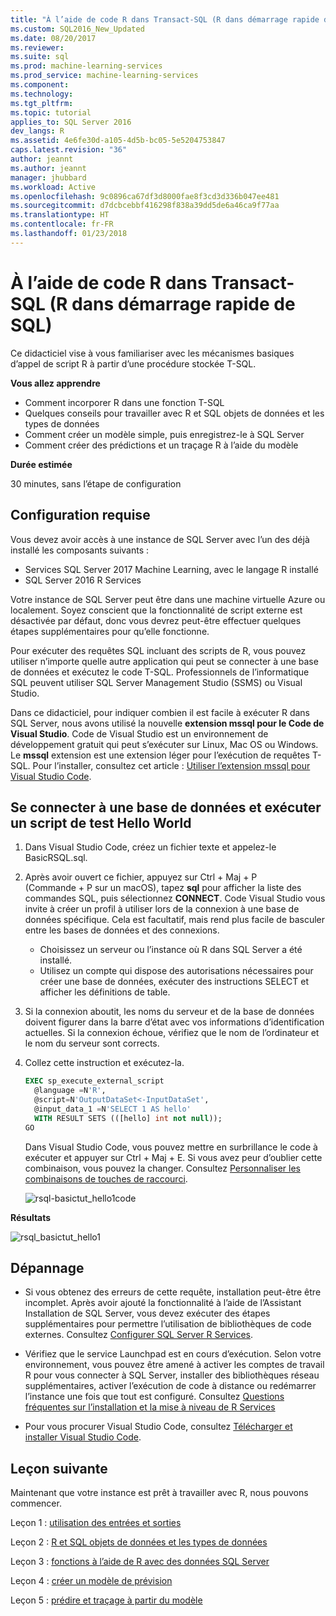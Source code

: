 ```yaml
---
title: "À l’aide de code R dans Transact-SQL (R dans démarrage rapide de SQL) | Documents Microsoft"
ms.custom: SQL2016_New_Updated
ms.date: 08/20/2017
ms.reviewer: 
ms.suite: sql
ms.prod: machine-learning-services
ms.prod_service: machine-learning-services
ms.component: 
ms.technology: 
ms.tgt_pltfrm: 
ms.topic: tutorial
applies_to: SQL Server 2016
dev_langs: R
ms.assetid: 4e6fe30d-a105-4d5b-bc05-5e5204753847
caps.latest.revision: "36"
author: jeannt
ms.author: jeannt
manager: jhubbard
ms.workload: Active
ms.openlocfilehash: 9c0896ca67df3d8000fae8f3cd3d336b047ee481
ms.sourcegitcommit: d7dcbcebbf416298f838a39dd5de6a46ca9f77aa
ms.translationtype: HT
ms.contentlocale: fr-FR
ms.lasthandoff: 01/23/2018
---
```

# <a name="using-r-code-in-transact-sql-r-in-sql-quickstart"></a>À l’aide de code R dans Transact-SQL (R dans démarrage rapide de SQL)

Ce didacticiel vise à vous familiariser avec les mécanismes basiques d’appel de script R à partir d’une procédure stockée T-SQL.

**Vous allez apprendre**

+ Comment incorporer R dans une fonction T-SQL
+ Quelques conseils pour travailler avec R et SQL objets de données et les types de données
+ Comment créer un modèle simple, puis enregistrez-le à SQL Server
+ Comment créer des prédictions et un traçage R à l’aide du modèle

**Durée estimée**

30 minutes, sans l’étape de configuration

## <a name="prerequisites"></a>Configuration requise

Vous devez avoir accès à une instance de SQL Server avec l’un des déjà installé les composants suivants :

+ Services SQL Server 2017 Machine Learning, avec le langage R installé
+ SQL Server 2016 R Services

Votre instance de SQL Server peut être dans une machine virtuelle Azure ou localement. Soyez conscient que la fonctionnalité de script externe est désactivée par défaut, donc vous devrez peut-être effectuer quelques étapes supplémentaires pour qu’elle fonctionne.

Pour exécuter des requêtes SQL incluant des scripts de R, vous pouvez utiliser n’importe quelle autre application qui peut se connecter à une base de données et exécutez le code T-SQL. Professionnels de l’informatique SQL peuvent utiliser SQL Server Management Studio (SSMS) ou Visual Studio.

Dans ce didacticiel, pour indiquer combien il est facile à exécuter R dans SQL Server, nous avons utilisé la nouvelle **extension mssql pour le Code de Visual Studio**. Code de Visual Studio est un environnement de développement gratuit qui peut s’exécuter sur Linux, Mac OS ou Windows. Le **mssql** extension est une extension léger pour l’exécution de requêtes T-SQL. Pour l’installer, consultez cet article : [Utiliser l’extension mssql pour Visual Studio Code](https://docs.microsoft.com/sql/linux/sql-server-linux-develop-use-vscode).

## <a name="connect-to-a-database-and-run-a-hello-world-test-script"></a>Se connecter à une base de données et exécuter un script de test Hello World

1. Dans Visual Studio Code, créez un fichier texte et appelez-le BasicRSQL.sql.
2. Après avoir ouvert ce fichier, appuyez sur Ctrl + Maj + P (Commande + P sur un macOS), tapez **sql** pour afficher la liste des commandes SQL, puis sélectionnez **CONNECT**. Code Visual Studio vous invite à créer un profil à utiliser lors de la connexion à une base de données spécifique. Cela est facultatif, mais rend plus facile de basculer entre les bases de données et des connexions.
    + Choisissez un serveur ou l’instance où R dans SQL Server a été installé.
    + Utilisez un compte qui dispose des autorisations nécessaires pour créer une base de données, exécuter des instructions SELECT et afficher les définitions de table.
2. Si la connexion aboutit, les noms du serveur et de la base de données doivent figurer dans la barre d’état avec vos informations d’identification actuelles. Si la connexion échoue, vérifiez que le nom de l’ordinateur et le nom du serveur sont corrects.
3. Collez cette instruction et exécutez-la.

    ```sql
    EXEC sp_execute_external_script
      @language =N'R',
      @script=N'OutputDataSet<-InputDataSet',
      @input_data_1 =N'SELECT 1 AS hello'
      WITH RESULT SETS (([hello] int not null));
    GO
    ```

    Dans Visual Studio Code, vous pouvez mettre en surbrillance le code à exécuter et appuyer sur Ctrl + Maj + E. Si vous avez peur d’oublier cette combinaison, vous pouvez la changer. Consultez [Personnaliser les combinaisons de touches de raccourci](https://github.com/Microsoft/vscode-mssql/wiki/customize-shortcuts).

    ![rsql-basictut_hello1code](media/rsql-basictut-hello1code.PNG)

**Résultats**

![rsql_basictut_hello1](media/rsql-basictut-hello1.PNG)

## <a name="troubleshooting"></a>Dépannage

+ Si vous obtenez des erreurs de cette requête, installation peut-être être incomplet. Après avoir ajouté la fonctionnalité à l’aide de l’Assistant Installation de SQL Server, vous devez exécuter des étapes supplémentaires pour permettre l’utilisation de bibliothèques de code externes.  Consultez [Configurer SQL Server R Services](../r/set-up-sql-server-r-services-in-database.md).

+ Vérifiez que le service Launchpad est en cours d’exécution. Selon votre environnement, vous pouvez être amené à activer les comptes de travail R pour vous connecter à SQL Server, installer des bibliothèques réseau supplémentaires, activer l’exécution de code à distance ou redémarrer l’instance une fois que tout est configuré. Consultez [Questions fréquentes sur l’installation et la mise à niveau de R Services](../r/upgrade-and-installation-faq-sql-server-r-services.md)

+ Pour vous procurer Visual Studio Code, consultez [Télécharger et installer Visual Studio Code](https://code.visualstudio.com/Download).

## <a name="next-lesson"></a>Leçon suivante

Maintenant que votre instance est prêt à travailler avec R, nous pouvons commencer.

Leçon 1 : [utilisation des entrées et sorties](rtsql-working-with-inputs-and-outputs.md)

Leçon 2 : [R et SQL objets de données et les types de données](rtsql-r-and-sql-data-types-and-data-objects.md)

Leçon 3 : [fonctions à l’aide de R avec des données SQL Server](rtsql-using-r-functions-with-sql-server-data.md)

Leçon 4 : [créer un modèle de prévision](rtsql-create-a-predictive-model-r.md)

Leçon 5 : [prédire et traçage à partir du modèle](rtsql-predict-and-plot-from-model.md)
